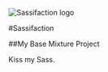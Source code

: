![Sassifaction logo](http://www.alwaystwisted.com/logo.png)

#Sassifaction

##My Base Mixture Project


Kiss my Sass.
